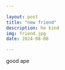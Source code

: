 ```yaml
---

layout: post
title: "new friend"
description: he kind
img: friend.jpg
date: 2024-08-08

---
```


good ape